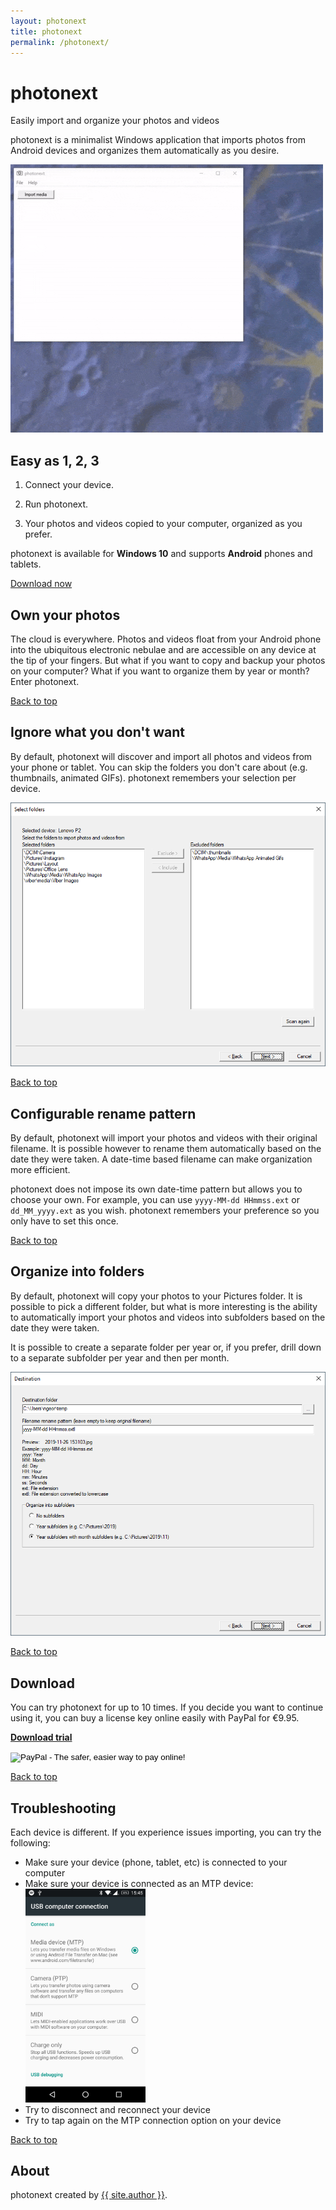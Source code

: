 ```yaml
---
layout: photonext
title: photonext
permalink: /photonext/
---
```


# photonext

<p class="tagline">Easily import and organize your photos and videos</p>
<p class="subtext">
  photonext is a minimalist Windows application that imports
  photos from Android devices and organizes them automatically as you desire.
</p>
<p>
  <img class="demo" src="/assets/photonext/2020-02-18-demo.gif" alt="photonext demo">
</p>

<div class="hero" markdown="1">

## Easy as 1, 2, 3

  <div class="hero__right" markdown="1">

1. Connect your device.

2. Run photonext.

3. Your photos and videos copied to your computer, organized as you prefer.

photonext is available for **Windows 10** and supports **Android** phones and
tablets.

[Download now](#download)

  </div>

</div>

<div class="hero" markdown="1">


## Own your photos

<div class="hero__right" markdown="1">
The cloud is everywhere. Photos and videos float from your Android phone into
the ubiquitous electronic nebulae and are accessible on any device at the tip of your
fingers. But what if you want to copy and backup your photos on your computer? What if
you want to organize them by year or month? Enter photonext.
</div>
</div>

[Back to top](#photonext)

## Ignore what you don't want

By default, photonext will discover and import all photos and videos from your
phone or tablet. You can skip the folders you don't care about (e.g. thumbnails,
animated GIFs). photonext remembers your selection per device.

<img src="/assets/photonext/2019-11-26-15_29_09-select-folders.png" alt="Select folders" />

[Back to top](#photonext)

<div class="hero" markdown="1">

## Configurable rename pattern

<div class="hero__right" markdown="1">

By default, photonext will import your photos and videos with their original
filename. It is possible however to rename them automatically based on the date
they were taken. A date-time based filename can make organization more
efficient.

photonext does not impose its own date-time pattern but allows you to choose
your own. For example, you can use `yyyy-MM-dd HHmmss.ext` or `dd_MM_yyyy.ext`
as you wish. photonext remembers your preference so you only have to set this
once.

</div>
</div>

[Back to top](#photonext)

## Organize into folders

By default, photonext will copy your photos to your Pictures folder. It is
possible to pick a different folder, but what is more interesting is the ability
to automatically import your photos and videos into subfolders based on the date
they were taken.

It is possible to create a separate folder per year or, if you prefer, drill
down to a separate subfolder per year and then per month.

<img src="/assets/photonext/2019-11-26-15_40_40-destination.png" alt="Destination options" />

[Back to top](#photonext)

<div class="hero" markdown="1">

## Download

<div class="hero__right" markdown="1">

You can try photonext for up to 10 times. If you decide you want to continue
using it, you can buy a license key online easily with PayPal for €9.95.

<div class="pay_buttons" markdown="1">

[**Download trial**](/assets/photonext/photonext.zip)

<form action="https://www.paypal.com/cgi-bin/webscr" method="post" target="_top">
<input type="hidden" name="cmd" value="_s-xclick">
<input type="hidden" name="hosted_button_id" value="PVSP5LHBS5GZS">
<input type="image" src="https://www.paypalobjects.com/en_US/NL/i/btn/btn_buynowCC_LG.gif" border="0" name="submit" alt="PayPal - The safer, easier way to pay online!">
<img alt="" border="0" src="https://www.paypalobjects.com/en_US/i/scr/pixel.gif" width="1" height="1">
</form>
</div><!-- /pay_buttons -->

</div>
</div>

[Back to top](#photonext)

## Troubleshooting

Each device is different. If you experience issues importing, you can try the
following:

- Make sure your device (phone, tablet, etc) is connected to your computer
- Make sure your device is connected as an MTP device:
  <br /><img style="max-width: 40%" src="/assets/photonext/2019-11-26_154553-mtp.jpg" alt="MTP connectivity" />
- Try to disconnect and reconnect your device
- Try to tap again on the MTP connection option on your device

[Back to top](#photonext)

## About

photonext created by [{{ site.author }}](/).
